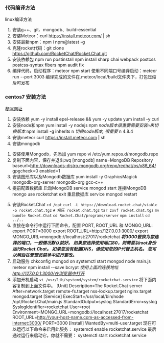 ### 代码编译方法
linux编译方法
1. 安装g++、git、mongodb、build-essential
2. 安装Meteor：curl https://install.meteor.com/ | sh
3. 安装最新npm：npm i npm@latest -g
4. 克隆rocket代码：git clone https://github.com/RocketChat/Rocket.Chat.git
5. 安装依赖包
  npm run postinstall
  npm install sharp chai webpack postcss postcss-syntax fibers
  npm audit fix
6. 编译代码，启动程序：meteor npm start
  使用不同端口号编译启动：meteor run --port 3003
  编译完成的文件在.meteor/local/build文件夹下，打包压缩后可发布

### centos7 安装方法
[参照网址](http://blog.poetries.top/handbook/html/服务器/centos/Rocket.Chat.html)
1. 安装依赖
  yum -y install epel-release && yum -y update
  yum install -y curl
2. 安装node和npm
  yum install -y nodejs npm
  _node版本很重要需要安装`n`来切换版本_
 npm install -g inherits n
 _切换node版本, 很重要_
 n 4.8.4
3. 安装meteor
  curl https://install.meteor.com | sh
4. 安装mongodb
  1) 安装使用Mongodb，先添加 yum repo
     vi /etc/yum.repos.d/mongodb.repo
  2) 复制下面内容，保存并退出:wq
     [mongodb]
     name=MongoDB Repository
     baseurl=http://downloads-distro.mongodb.org/repo/redhat/os/x86_64/
     gpgcheck=0
     enabled=1
  3) 安装图形库以及Mongodb数据库
      yum install -y GraphicsMagick mongodb-org-server mongodb-org gcc-c++
  4) 提前配置数据库
     启动MongoDB
     service mongod start
     连接MongoDB
     mongo
     use rocketchat
     exit
     重启数据库
     service mongod restart
5. 安装Rocket.Chat
   `cd /opt`
   `curl -L https://download.rocket.chat/stable -o rocket.chat.tgz`
  `# 解压 rocket.chat.tgz`
  `tar zxvf rocket.chat.tgz`
   `mv bundle Rocket.Chat`
   `cd Rocket.Chat/programs/server`
   `npm install`
   `cd ../..`
6. 直接在命令行中运行下面命令，配置 PORT, ROOT_URL 和 MONGO_URL:
   export PORT=3000
   export ROOT_URL=http://127.0.0.1:3000/
   export MONGO_URL=mongodb://localhost:27017/rocketchat
   _**将3000替换为您选择的端口，一般情况默认就好。 如果您选择使用端口80，则需要以root身份运行Rocket.Chat。 如果您没有配置DNS，请使用您的IP代替主机名。 您可以稍后在管理员菜单中进行更改。**_
7. 启动服务
  chkconfig mongod on
  systemctl start mongod
  node main.js
  meteor npm install --save bcrypt
  _使用上面的连接地址 http://127.0.0.1:3000/在浏览器中打开_
8. 添加开机启动
`vi /usr/lib/systemd/system/rocketchat.service`
将下面内容复制到上面文件中。
[Unit]
Description=The Rocket.Chat server
After=network.target remote-fs.target nss-lookup.target nginx.target mongod.target
[Service]
ExecStart=/usr/local/bin/node /opt/Rocket.Chat/main.js
StandardOutput=syslog
StandardError=syslog
SyslogIdentifier=rocketchat
User=root
Environment=MONGO_URL=mongodb://localhost:27017/rocketchat ROOT_URL=http://your-host-name.com-as-accessed-from-internet:3000/ PORT=3000
[Install]
WantedBy=multi-user.target
现在可以运行以下命令来启用此服务：
systemctl enable rocketchat.service
最后通过运行来启动它，你就不需要：
systemctl start rocketchat.service
